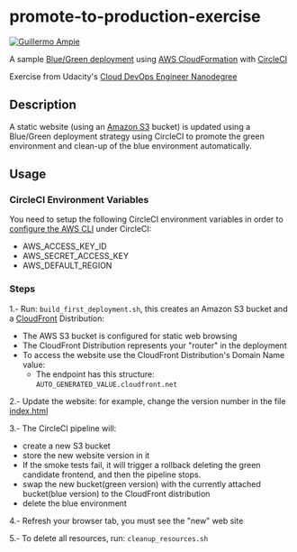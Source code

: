 # promote-to-production-exercise

[![Guillermo Ampie](https://circleci.com/gh/guillermo-ampie/promote-to-production-exercise.svg?style=shield)](https://github.com/guillermo-ampie/promote-to-production-exercise)

A sample [Blue/Green deployment](https://en.wikipedia.org/wiki/Blue-green_deployment) using [AWS CloudFormation](https://aws.amazon.com/cloudformation/) with [CircleCI](https://www.circleci.com/)

Exercise from Udacity's [Cloud DevOps Engineer Nanodegree](https://www.udacity.com/course/cloud-dev-ops-nanodegree--nd9991)

## Description

A static website (using an [Amazon S3](https://aws.amazon.com/s3/) bucket) is updated using a Blue/Green deployment strategy using CircleCI to promote the green environment and clean-up of the blue environment automatically.

## Usage

### CircleCI Environment Variables

You need to setup the following CircleCI environment variables in order to [configure the AWS CLI](https://docs.aws.amazon.com/general/latest/gr/aws-sec-cred-types.html#access-keys-and-secret-access-keys) under CircleCI:

* AWS_ACCESS_KEY_ID
* AWS_SECRET_ACCESS_KEY
* AWS_DEFAULT_REGION

### Steps

1.- Run: `build_first_deployment.sh`, this creates an Amazon S3 bucket and a [CloudFront](https://aws.amazon.com/cloudfront/) Distribution:

* The AWS S3 bucket is configured for static web browsing
* The CloudFront Distribution represents your "router" in the deployment
* To access the website use the CloudFront Distribution's Domain Name value:
  * The endpoint has this structure: `AUTO_GENERATED_VALUE.cloudfront.net`

2.- Update the website: for example, change the version number in the file [index.html](./index.html)

3.- The CircleCI pipeline will:

* create a new S3 bucket
* store the new website version in it
* If the smoke tests fail, it will trigger a rollback deleting the green candidate frontend, and then the pipeline stops.
* swap the new bucket(green version) with the currently attached bucket(blue version) to the CloudFront distribution
* delete the blue environment

4.- Refresh your browser tab, you must see the "new" web site

5.- To delete all resources, run: `cleanup_resources.sh`
